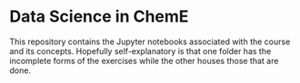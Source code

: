 # Data Science in ChemE

This repository contains the Jupyter notebooks associated with the course and its concepts. Hopefully self-explanatory is that one folder has the incomplete forms of the exercises while the other houses those that are done.
